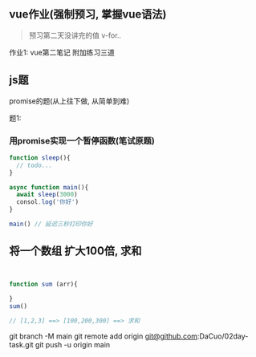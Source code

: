 ## vue作业(强制预习, 掌握vue语法)

> 预习第二天没讲完的值 v-for..

作业1:  vue第二笔记 附加练习三道



## js题

promise的题(从上往下做, 从简单到难)

题1:

### 用promise实现一个暂停函数(笔试原题)

```js
function sleep(){
  // todo...
}

async function main(){
  await sleep(3000)
  consol.log('你好')
}

main() // 延迟三秒打印你好
```

## 将一个数组 扩大100倍, 求和

```js


function sum (arr){
  
}
sum() 

// [1,2,3] ==> [100,200,300] ==> 求和
```



git branch -M main
git remote add origin git@github.com:DaCuo/02day-task.git
git push -u origin main